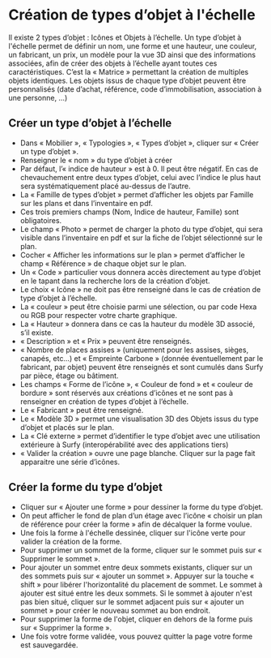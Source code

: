 # Création de types d’objet à l'échelle

Il existe 2 types d’objet : Icônes et Objets à l’échelle.
Un type d’objet à l'échelle permet de définir un nom, une forme et une hauteur, une couleur, un fabricant, un prix, un modèle pour la vue 3D ainsi que des informations associées, afin de créer des objets à l’échelle ayant toutes ces caractéristiques. C’est la « Matrice » permettant la création de multiples objets identiques.
Les objets issus de chaque type d’objet peuvent être personnalisés (date d’achat, référence, code d’immobilisation, association à une personne, …)


## Créer un type d’objet à l’échelle
-	Dans « Mobilier », « Typologies », « Types d’objet », cliquer sur « Créer un type d’objet ».
-	Renseigner le « nom » du type d’objet à créer
-	Par défaut, l’« indice de hauteur » est à 0. Il peut être négatif. En cas de chevauchement entre deux types d’objet, celui avec l’indice le plus haut sera systématiquement placé au-dessus de l’autre.
-	La « Famille de types d’objet » permet d’afficher les objets par Famille sur les plans et dans l’inventaire en pdf.
-	Ces trois premiers champs (Nom, Indice de hauteur, Famille) sont obligatoires.
-	Le champ « Photo » permet de charger la photo du type d’objet, qui sera visible dans l’inventaire en pdf et sur la fiche de l’objet sélectionné sur le plan.
-	Cocher « Afficher les informations sur le plan » permet d’afficher le champ « Référence » de chaque objet sur le plan.
-	Un « Code » particulier vous donnera accès directement au type d’objet en le tapant dans la recherche lors de la création d’objet.
-	Le choix « Icône » ne doit pas être renseigné dans le cas de création de type d’objet à l’échelle.
-	La « couleur » peut être choisie parmi une sélection, ou par code Hexa ou RGB pour respecter votre charte graphique.
-	La « Hauteur » donnera dans ce cas la hauteur du modèle 3D associé, s’il existe.
-	« Description » et « Prix » peuvent être renseignés.
-	« Nombre de places assises » (uniquement pour les assises, sièges, canapés, etc…) et « Empreinte Carbone » (donnée éventuellement par le fabricant, par objet) peuvent être renseignés et sont cumulés dans Surfy par pièce, étage ou bâtiment.
-	Les champs « Forme de l’icône », « Couleur de fond » et « couleur de bordure » sont réservés aux créations d’icônes et ne sont pas à renseigner en création de types d’objet à l’échelle.
-	Le « Fabricant » peut être renseigné.
-	Le « Modèle 3D » permet une visualisation 3D des Objets issus du type d’objet et placés sur le plan.
-	La « Clé externe » permet d’identifier le type d’objet avec une utilisation extérieure à Surfy (interopérabilité avec des applications tiers)
-	« Valider la création » ouvre une page blanche. Cliquer sur la page fait apparaitre une série d’icônes.
## Créer la forme du type d’objet
-	Cliquer sur « Ajouter une forme » pour dessiner la forme du type d’objet.
-	On peut afficher le fond de plan d’un étage avec l’icône « choisir un plan de référence pour créer la forme » afin de décalquer la forme voulue.
-	Une fois la forme à l'échelle dessinée, cliquer sur l'icône verte pour valider la création de la forme.
-	Pour supprimer un sommet de la forme, cliquer sur le sommet puis sur « Supprimer le sommet ».
-	Pour ajouter un sommet entre deux sommets existants, cliquer sur un des sommets puis sur « ajouter un sommet ». Appuyer sur la touche « shift » pour libérer l'horizontalité du placement de sommet. Le sommet à ajouter est situé entre les deux sommets. Si le sommet à ajouter n'est pas bien situé, cliquer sur le sommet adjacent puis sur « ajouter un sommet » pour créer le nouveau sommet au bon endroit.
-	Pour supprimer la forme de l'objet, cliquer en dehors de la forme puis sur « Supprimer la forme ».
-	Une fois votre forme validée, vous pouvez quitter la page votre forme est sauvegardée.


